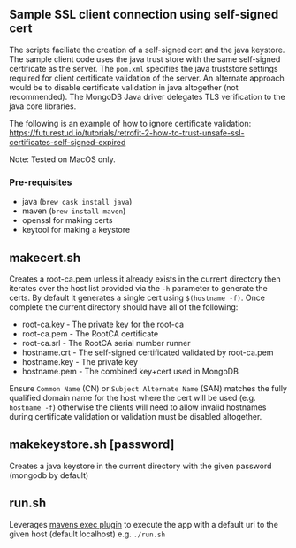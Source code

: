 ## Sample SSL client connection using self-signed cert

The scripts faciliate the creation of a self-signed cert and the java keystore.  The sample client code uses the java trust store with the same self-signed certificate as the server.  The `pom.xml` specifies the java truststore settings required for client certificate validation of the server.  An alternate approach would be to disable certificate validation in java altogether (not recommended).  The MongoDB Java driver delegates TLS verification to the java core libraries.

The following is an example of how to ignore certificate validation:  https://futurestud.io/tutorials/retrofit-2-how-to-trust-unsafe-ssl-certificates-self-signed-expired

Note:  Tested on MacOS only.

### Pre-requisites
* java (`brew cask install java`)
* maven (`brew install maven`)
* openssl for making certs
* keytool for making a keystore

makecert.sh
---
Creates a root-ca.pem unless it already exists in the current directory then iterates over the host list provided via the `-h` parameter to generate the certs.  By default it generates a single cert using `$(hostname -f)`.  Once complete the current directory should have all of the following:

* root-ca.key  - The private key for the root-ca
* root-ca.pem  - The RootCA certificate
* root-ca.srl  - The RootCA serial number runner
* hostname.crt - The self-signed certificated validated by root-ca.pem
* hostname.key - The private key
* hostname.pem - The combined key+cert used in MongoDB

Ensure `Common Name` (CN) or `Subject Alternate Name` (SAN) matches the fully qualified domain name for the host where the cert will be used (e.g. `hostname -f`) otherwise the clients will need to allow invalid hostnames during certificate validation or validation must be disabled altogether.


makekeystore.sh [password]
---
Creates a java keystore in the current directory with the given password (mongodb by default)

run.sh <hostname>
---
Leverages [mavens exec plugin](https://www.mojohaus.org/exec-maven-plugin/index.html) to execute the app with a default uri to the given host (default localhost)
e.g. `./run.sh`


